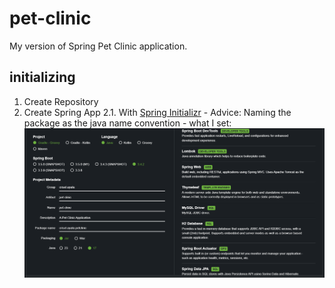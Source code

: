 # pet-clinic
My version of Spring Pet Clinic application.

## initializing

1. Create Repository
2. Create Spring App
    2.1. With [Spring Initializr](https://start.spring.io)
        - Advice: Naming the package as the java name convention
        - what I set:
        ![alt text](external_images/image.png)